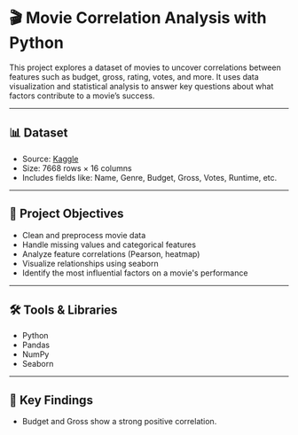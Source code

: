 # 🎬 Movie Correlation Analysis with Python

This project explores a dataset of movies to uncover correlations between features such as budget, gross, rating, votes, and more. It uses data visualization and statistical analysis to answer key questions about what factors contribute to a movie’s success.

---

## 📊 Dataset

- Source: [Kaggle](https://www.kaggle.com/)
- Size: 7668  rows × 16 columns
- Includes fields like: Name, Genre, Budget, Gross, Votes, Runtime, etc.

---

## 🎯 Project Objectives

- Clean and preprocess movie data
- Handle missing values and categorical features
- Analyze feature correlations (Pearson, heatmap)
- Visualize relationships using seaborn
- Identify the most influential factors on a movie's performance

---

## 🛠️ Tools & Libraries

- Python
- Pandas
- NumPy
- Seaborn

---

## 📌 Key Findings

- Budget and Gross show a strong positive correlation.

